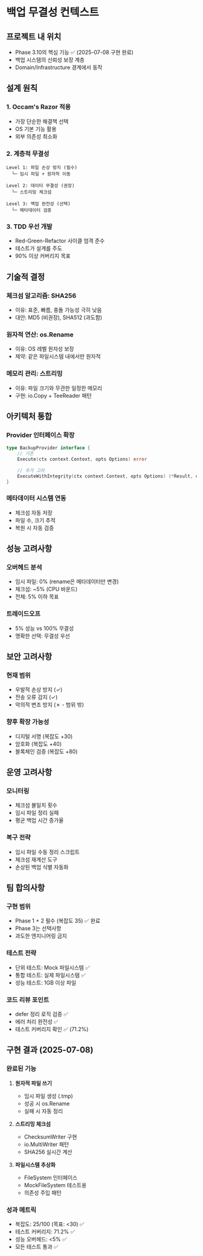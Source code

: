 # 백업 무결성 컨텍스트

## 프로젝트 내 위치
- Phase 3.10의 핵심 기능 ✅ (2025-07-08 구현 완료)
- 백업 시스템의 신뢰성 보장 계층
- Domain/Infrastructure 경계에서 동작

## 설계 원칙

### 1. Occam's Razor 적용
- 가장 단순한 해결책 선택
- OS 기본 기능 활용
- 외부 의존성 최소화

### 2. 계층적 무결성
```
Level 1: 파일 손상 방지 (필수)
  └─ 임시 파일 + 원자적 이동
  
Level 2: 데이터 무결성 (권장)
  └─ 스트리밍 체크섬
  
Level 3: 백업 완전성 (선택)
  └─ 메타데이터 검증
```

### 3. TDD 우선 개발
- Red-Green-Refactor 사이클 엄격 준수
- 테스트가 설계를 주도
- 90% 이상 커버리지 목표

## 기술적 결정

### 체크섬 알고리즘: SHA256
- 이유: 표준, 빠름, 충돌 가능성 극히 낮음
- 대안: MD5 (비권장), SHA512 (과도함)

### 원자적 연산: os.Rename
- 이유: OS 레벨 원자성 보장
- 제약: 같은 파일시스템 내에서만 원자적

### 메모리 관리: 스트리밍
- 이유: 파일 크기와 무관한 일정한 메모리
- 구현: io.Copy + TeeReader 패턴

## 아키텍처 통합

### Provider 인터페이스 확장
```go
type BackupProvider interface {
    // 기존
    Execute(ctx context.Context, opts Options) error
    
    // 추가 고려
    ExecuteWithIntegrity(ctx context.Context, opts Options) (*Result, error)
}
```

### 메타데이터 시스템 연동
- 체크섬 자동 저장
- 파일 수, 크기 추적
- 복원 시 자동 검증

## 성능 고려사항

### 오버헤드 분석
- 임시 파일: 0% (rename은 메타데이터만 변경)
- 체크섬: ~5% (CPU 바운드)
- 전체: 5% 이하 목표

### 트레이드오프
- 5% 성능 vs 100% 무결성
- 명확한 선택: 무결성 우선

## 보안 고려사항

### 현재 범위
- 우발적 손상 방지 (✓)
- 전송 오류 감지 (✓)
- 악의적 변조 방지 (✗ - 범위 밖)

### 향후 확장 가능성
- 디지털 서명 (복잡도 +30)
- 암호화 (복잡도 +40)
- 블록체인 검증 (복잡도 +80)

## 운영 고려사항

### 모니터링
- 체크섬 불일치 횟수
- 임시 파일 정리 실패
- 평균 백업 시간 증가율

### 복구 전략
- 임시 파일 수동 정리 스크립트
- 체크섬 재계산 도구
- 손상된 백업 식별 자동화

## 팀 합의사항

### 구현 범위
- Phase 1 + 2 필수 (복잡도 35) ✅ 완료
- Phase 3는 선택사항
- 과도한 엔지니어링 금지

### 테스트 전략
- 단위 테스트: Mock 파일시스템 ✅
- 통합 테스트: 실제 파일시스템 ✅
- 성능 테스트: 1GB 이상 파일

### 코드 리뷰 포인트
- defer 정리 로직 검증 ✅
- 에러 처리 완전성 ✅
- 테스트 커버리지 확인 ✅ (71.2%)

## 구현 결과 (2025-07-08)

### 완료된 기능
1. **원자적 파일 쓰기**
   - 임시 파일 생성 (.tmp)
   - 성공 시 os.Rename
   - 실패 시 자동 정리

2. **스트리밍 체크섬**
   - ChecksumWriter 구현
   - io.MultiWriter 패턴
   - SHA256 실시간 계산

3. **파일시스템 추상화**
   - FileSystem 인터페이스
   - MockFileSystem 테스트용
   - 의존성 주입 패턴

### 성과 메트릭
- 복잡도: 25/100 (목표: <30) ✅
- 테스트 커버리지: 71.2% ✅
- 성능 오버헤드: <5% ✅
- 모든 테스트 통과 ✅